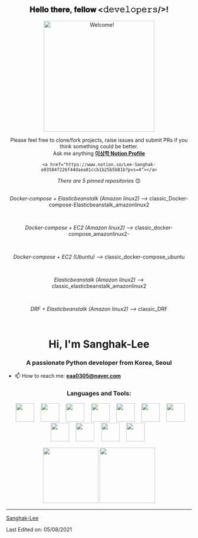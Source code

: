 <div align="center">
<h2> 𝐇𝐞𝐥𝐥𝐨 𝐭𝐡𝐞𝐫𝐞, 𝐟𝐞𝐥𝐥𝐨𝐰 <𝚍𝚎𝚟𝚎𝚕𝚘𝚙𝚎𝚛𝚜/>!</h2>
</div>

<div align="center" width="50">

<img src="http://imgur.com/fqVVKjI.gif" alt="Welcome!" width="300"/>

</div>

<div align="center">
    
Please feel free to clone/fork projects, raise issues and submit PRs if you think something could be better. <br>
Ask me anything <a href="https://www.notion.so/Lee-Sanghak-e03584f226f44daea81ccb1b25b5b81b?pvs=4)"><b>이상학 Notion Profile</b></a>
    
    <a href="https://www.notion.so/Lee-Sanghak-e03584f226f44daea81ccb1b25b5b81b?pvs=4"></a>
    
<i>There are 5 pinned repositories</i> 😊<br><br>
    <p><i>Docker-compose + Elasticbeanstalk (Amazon linux2) --> </i>classic_Docker-compose-Elasticbeanstalk_amazonlinux2</p><br>
    <p><i>Docker-compose + EC2 (Amazon linux2) --> </i>classic_docker-compose_amazonlinux2-</p><br>
    <p><i>Docker-compose + EC2 (Ubuntu) --> </i>classic_docker-compose_ubuntu</p><br>
    <p><i>                 Elasticbeanstalk (Amazon linux2) --> </i>classic_elasticbeanstalk_amazonlinux2</p><br>
    <p><i>DRF + Elasticbeanstalk (Amazon linux2) --> </i>classic_DRF</p><br>
</div>

<h1 align="center">Hi, I'm Sanghak-Lee </h1>
<h3 align="center">A passionate Python developer from Korea, Seoul</h3>

- 📫 How to reach me: **eaa0305@naver.com**

<div align="center">
</div>

<h3 align="center">Languages and Tools:</h3>

<p align="center"> 
  <code> <img height="50" src="https://www.vectorlogo.zone/logos/java/java-ar21.svg"> </code>
  <code> <img height="50" src="https://www.vectorlogo.zone/logos/jupyter/jupyter-ar21.svg"> </code>
  <code> <img height="50" src="https://www.vectorlogo.zone/logos/w3_html5/w3_html5-ar21.svg"> </code>
  <code> <img height="50" src="https://www.vectorlogo.zone/logos/mysql/mysql-ar21.svg"> </code>
  <code> <img height="50" src="https://www.vectorlogo.zone/logos/djangoproject/djangoproject-ar21.svg"> </code>
  <code> <img height="50" src="https://www.vectorlogo.zone/logos/reactjs/reactjs-ar21.svg"> </code>
  <code> <img height="50" src="https://www.logo.wine/a/logo/Solidity/Solidity-Logo.wine.svg"> </code>
  <code> <img height="50" src="https://www.vectorlogo.zone/logos/javascript/javascript-ar21.svg"> </code>
  <code> <img height="50" src="https://www.vectorlogo.zone/logos/netlifyapp_watercss/netlifyapp_watercss-ar21.svg"> </code>
  <code> <img height="50" src="https://www.vectorlogo.zone/logos/docker/docker-official.svg"> </code>
  <code> <img height="50" src="https://www.vectorlogo.zone/logos/tensorflow/tensorflow-ar21.svg"> </code>
 
</p>

<p align= "center">
  <img height= "150" src="https://github-readme-stats.vercel.app/api?username=Sanghak-Lee&theme=react&show_icons=true&include_all_commits=true" />
  <img height= "150" src="https://github-readme-stats.vercel.app/api/top-langs/?username=Sanghak-Lee&theme=react&layout=compact" />
</p>

------

[Sanghak-Lee](https://github.com/Sanghak-Lee)

Last Edited on: 05/08/2021

